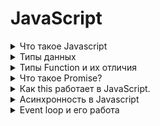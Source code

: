 # JavaScript

<details>
    <summary>Что такое Javascript</summary>
      
  _**JavaScript_** (JS) - это высокоуровневый( язык программировани),который применяется преимущественно для создания интерактивных веб-страниц.
  Он был создан в 1995 году и разработан компанией Netscape. JavaScript позволяет встраивать скрипты непосредственно в HTML-код веб-страницы,
  что позволяет изменять содержание страницы, обрабатывать события и взаимодействовать с пользователем без необходимости загрузки дополнительных ресурсов с сервера.
 
  Примеры функциональности JavaScript включают в себя изменение содержания HTML-элементов, обработку событий (например, кликов мыши или нажатий клавиш),
  валидацию форм, анимацию элементов, отправку запросов на сервер и динамическое обновление содержания страницы без необходимости её полной перезагрузки.

</details>

<details>
    <summary>Типы данных</summary>

    null - содержит одно значение (null)
    undefined - означает, что значение не было присвоено
    boolean.
    number.
    string.
    object - хранят коллекции данных
    Символ (symbol) - примитивный тип данных,использующийся для создания уникальных идентификаторов.
 *   let in = Symbol("id")

    BigInt - позволяет работать с числами большой длинны

</details>

<details>
    <summary>Типы Function и их отличия</summary>

  _**Function**_ - это блок кода который может быть использован множество раз.
  В JavaScript существует несколько типов функций, и их особенности могут варьироваться.
  Вот некоторые из основных типов функций:

 1 _**Объявление функции**_ (Function Declaration):
```js
 function myFunction() {
  // код функции
}
```
 - **Хостинг (Hoisting)**: Объявления функций поднимаются вверх в пределах своей области видимости, поэтому функцию можно вызвать до ее фактического объявления в коде.

 2  _**Выражение функции**_ (Function Expression):
```js
 let myFunction = function() {
  // код функции
};
```
 - **Хостинг**: Выражения функций не поднимаются вверх, как объявления функций. Вызывать функцию до ее объявления приведет к ошибке.

 3 _**Стрелочные функции (Arrow Functions):**_ 
```js
 const myFunction = () => {
  // код функции
};
```
 - **Контекст (this)**:Стрелочные функции не имеют собственного значения _**this**_ и заимствуют его из родительской области видимости.


 4 _**Конструктор функции**_ (Function Constructor):  
```js
 var myFunction = new Function('a', 'b', 'return a + b');
```
 - **Не рекомендуется**: Использование конструктора функций обычно не рекомендуется из-за потенциальных проблем с безопасностью и производительностью.

 5 _**Методы объекта:**_
 Функции, которые являются частью объекта, называются методами объекта.
```js
 var obj = {
  myMethod: function() {
    // код метода
  }
};
```
 - **Контекст (this)**: Контекст метода будет объект, к которому он принадлежит.



    

</details>


<details>
    <summary>Что такое Promise?</summary>

  _**Promise**_ — специальный объект JavaScript, который используется для написания и 
  обработки асинхронного кода. Асинхронные функции возвращают объект Promise в качестве значения.
  Внутри промиса работает асинхронная операция, 
  которая управляет его состоянием. 

#### Промис может находиться в одном из трёх состояний: 

  - **pending** — промис ожидает, если результат не готов. То есть,
ожидает завершение чего-либо(например, завершения асинхронной операции).
  - **fulfilled** — получен результат; 
  - **rejected** — ошибка.

#### На promise можно навешивать колбэки двух типов:

* resolve – срабатывают, когда promise в состоянии «выполнен успешно».
* reject – срабатывают, когда promise в состоянии «выполнен с ошибкой».

#### Промис создаётся с помощью конструктора:
 ```js
 const promise = new Promise((resolve, reject) => ({...
}));
 ```

#### Методы объекта Promise
 - **`Promise.all()`** - используют, 
когда нужно запустить несколько промисов параллельно и дождаться их выполнения.
Возвращает массив значений всех переданных промисов, при этом сохраняя порядок оригинального (переданного) массива, но не порядок выполнения.
 - **`Promise.allSettled()`** - Ожидает завершения всех полученных промисов (как исполнения так и отклонения).
Возвращает промис, который исполняется когда все полученные промисы завершены (исполнены или отклонены),
содержащий массив результатов исполнения полученных промисов.
 - **`Promise.race()`** - используют, чтобы запустить несколько промисов и дождаться того, 
который выполнится быстрее.
Принимает итерируемую коллекцию промисов (чаще всего — массив) и возвращает новый промис.
Он завершится, когда завершится самый быстрый из всех переданных. Остальные промисы будут проигнорированы.
 - **`Promise.reject(reason)`** - Возвращает промис, отклонённый из-за reason.
 - **`Promise.resolve(value)`** - Возвращает промис, исполненный с результатом value.
 

<details>
    <summary>Пример кода .all()</summary>

```js
const promise1 = new Promise(resolve => setTimeout(() => resolve(1), 5000))
const promise2 = new Promise(resolve => setTimeout(() => resolve(2), 2000))
const promise3 = new Promise(resolve => setTimeout(() => resolve(3), 1000))

Promise.all([promise1, promise2, promise3])
  .then(([response1, response2, response3]) => {
    console.log(response1)
    // 1
    console.log(response2)
    // 2
    console.log(response3)
    // 3
  })
```
</details>


<details>
  <summary>Пример кода .race()</summary>

```js
const slow = new Promise(resolve => setTimeout(() => resolve(1), 6000))
const fast = new Promise(resolve => setTimeout(() => resolve(2), 3000))
const theFastest = new Promise(resolve => setTimeout(() => resolve(3), 1000))

Promise.race([slow, fast, theFastest])
        .then((value) => {
          console.log(value)
          // 3
        })
```
В консоль запишется результат выполнения theFastest, так как он выполнился быстрее всех.

</details>


</details>

<details>
    <summary>Как this работает в JavaScript.</summary>

В JavaScript ключевое слово _**this**_ используется для ссылки на текущий объект, 
в контексте которого выполняется код. Значение this зависит от того, как вызывается функция.

#### Глобальный контекст:
* Если _**this**_ используется вне функции или объекта, оно ссылается 
на глобальный объект, который, в браузере, обычно является объектом window.
```js
console.log(this); // В глобальном контексте, например, в браузере, это будет объект window

```
#### Внутри функции:
* Значение _**this**_ внутри функции зависит от того, как функция была вызвана.

#### В строгом режиме( '_**use strict**_ ' ):
В строгом режиме this внутри функции, вызванной без контекста, будет **undefined**.
```js
'use strict';
function showThis() {
  console.log(this); // undefined
}
showThis();
```
#### Не в строгом режиме:
В нестрогом режиме _**this**_ внутри функции, вызванной без контекста, будет ссылаться на глобальный объект.
```js
function showThis() {
  console.log(this); // window (в браузере)
}
showThis();
```
#### Вызов функции как метода объекта:
Когда функция вызывается как метод объекта, _**this**_ ссылается на сам объект.
```js
const obj = {
  name: 'Example',
  showName: function() {
    console.log(this.name); // Example
  }
};
obj.showName();
```
#### Вызов функции с использованием call, apply или bind:
Методы _**call**_, _**apply**_ или _**bind**_ позволяют установить явный контекст вызова для функции.
```js
function sayHi() {
  console.log(`Hello, ${this.name}!`);
}

const person = { name: 'John' };

sayHi.call(person); // Hello, John!
sayHi.apply(person); // Hello, John!

const boundFunc = sayHi.bind(person);
boundFunc(); // Hello, John!
```
#### В стрелочных функциях:
Стрелочные функции не создают свой собственный контекст _**this**_ и заимствуют его у окружающего кода.
```js
const arrowFunction = () => {
  console.log(this); // Зависит от контекста, в котором была объявлена стрелочная функция
};
arrowFunction();
```
Использование _**this**_ может иногда быть запутанным, поэтому важно понимать, как оно ведет себя в различных сценариях вызова функций.
</details>

<details>
    <summary>Асинхронность в Javascript</summary>

Асинхронность в JavaScript - это концепция выполнения операций без блокировки основного потока выполнения программы. Вместо того чтобы ждать завершения операции, скрипт продолжает выполнение и внимание возвращается к операции позже, когда она завершится.

В JavaScript асинхронность обычно реализуется с использованием колбэков (callback functions), промисов (promises) и асинхронных функций (async/await). Вот несколько основных механизмов:

  _**Callback функции:**_ Функции, которые передаются в другие функции в качестве аргументов и вызываются после завершения определенной операции. Пример:
```js
 setTimeout(function() {
  console.log('Этот код выполнится спустя 2 секунды');
}, 2000);
```
_**Промисы (Promises):**_ Объекты, представляющие успешное или неудачное завершение асинхронной операции. Пример:
```js
 const promise = new Promise((resolve, reject) => {
  setTimeout(() => {
    resolve('Операция выполнена успешно');
  }, 2000);
});

promise.then((result) => {
  console.log(result);
});
```
_**Async/await:**_ Синтаксический сахар для работы с промисами, делая код более читаемым. Пример:
```js
async function example() {
    try {
        const result = await someAsyncFunction();
        console.log(result);
    } catch (error) {
        console.error(error);
    }
}
```
Асинхронность позволяет эффективно обрабатывать операции ввода/вывода (например, запросы к серверу, чтение/запись файлов) и создавать более отзывчивые интерфейсы в веб-приложениях, избегая блокировки основного потока выполнения кода.

</details>
 
<details>
    <summary>Event loop и его работа</summary>

В JavaScript, _**event loop**_ (цикл событий) - это механизм, который управляет порядком выполнения кода в асинхронной среде. Он позволяет обрабатывать события и выполнять асинхронный код без блокировки основного потока выполнения.

### Основные компоненты цикла событий в JavaScript:

#### Call Stack (Стек вызовов):
Это структура данных, которая отслеживает, в какой функции или части кода в данный момент находится выполнение.

#### Web APIs (веб-API): 
Браузер предоставляет веб-API, такие как _**setTimeout, fetch, XMLHttpRequest**_, которые позволяют выполнять асинхронный код.

#### Callback Queue (Очередь обратных вызовов):
Когда асинхронная операция завершается, её колбэк (функция обратного вызова) помещается в очередь обратных вызовов.

#### Event Loop (Цикл событий):
Он непрерывно проверяет стек вызовов и очередь обратных вызовов. Если стек вызовов пуст, и есть колбэк в очереди, он перемещает колбэк из очереди в стек вызовов для выполнения.

### Пример простого цикла событий в JavaScript:
```js
console.log('Start');

// Асинхронная операция с таймером
setTimeout(function() {
    console.log('Timeout callback');
}, 2000);

console.log('End');
```
В данном примере, порядок вывода будет "Start", затем "End", и, наконец, "Timeout callback". После установки таймера setTimeout, код продолжает выполнение без ожидания завершения таймера. Когда таймер завершается, его колбэк добавляется в очередь обратных вызовов, и цикл событий помещает его в стек вызовов для выполнения.
    

</details>










